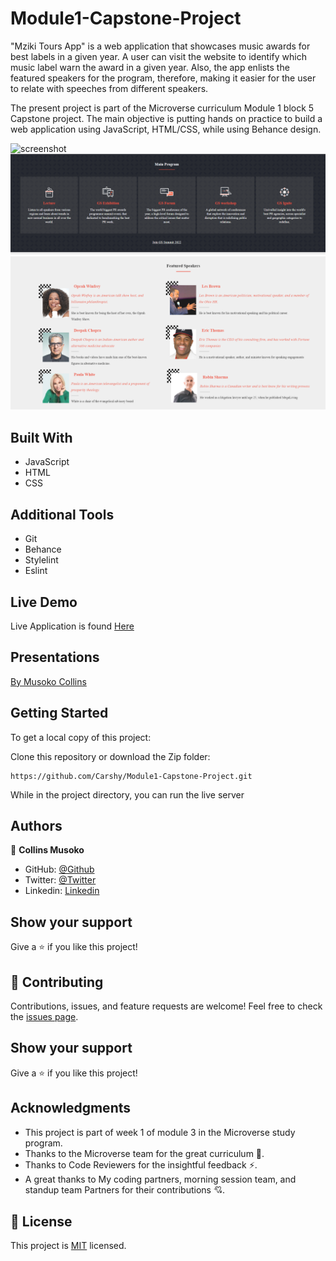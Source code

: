 # Module1-Capstone-Project

"Mziki Tours App" is a web application that showcases music awards for best labels in a given year. A user can visit the website to identify which music label warn the award in a given year. Also, the app enlists the featured speakers for the program, therefore, making it easier for the user to relate with speeches from different speakers.

The present project is part of the Microverse curriculum Module 1 block 5 Capstone project. The main objective is putting hands on practice to build a web application using JavaScript, HTML/CSS, while using Behance design.

![screenshot](templates/images/screenshot)
![screenshot](templates/images/photo3.PNG)
![screenshot](templates/images/photo2.PNG)

## Built With
* JavaScript
* HTML
* CSS

## Additional Tools

* Git
* Behance
* Stylelint
* Eslint

## Live Demo 

Live Application is found [Here](https://talanta-fountain.netlify.app/)

## Presentations

[By Musoko Collins](https://www.loom.com/share/5f825eca31794c6ba5bf3033514690f0)

## Getting Started

To get a local copy of this project:

Clone this repository or download the Zip folder:
```
https://github.com/Carshy/Module1-Capstone-Project.git
```
 
While in the project directory, you can run the live server

## Authors

👤 **Collins Musoko**

- GitHub: [@Github](https://github.com/Carshy)
- Twitter: [@Twitter](https://twitter.com/CarshyCollins)
- Linkedin: [Linkedin](https://www.linkedin.com/in/collins-musoko-864881120/)

## Show your support

Give a ⭐️ if you like this project!

## 🤝 Contributing

Contributions, issues, and feature requests are welcome!
Feel free to check the [issues page](https://github.com/Carshy/Module1-Capstone-Project/issues).

## Show your support

Give a ⭐️ if you like this project!

## Acknowledgments

- This project is part of week 1 of module 3 in the Microverse study program.
- Thanks to the Microverse team for the great curriculum 🙌.
- Thanks to Code Reviewers for the insightful feedback ⚡.
- A great thanks to My coding partners, morning session team, and standup team Partners for their contributions 💘.

## 📝 License

This project is [MIT](https://github.com/Carshy/readme-template/blob/master/MIT.md) licensed.

